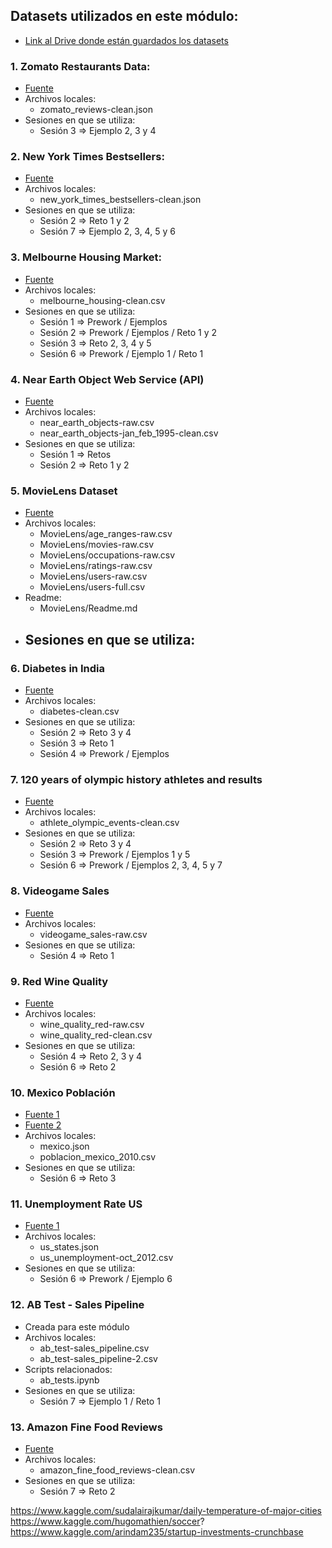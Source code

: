 ## Datasets utilizados en este módulo:

- [Link al Drive donde están guardados los datasets](https://drive.google.com/drive/u/1/folders/1oXUNacyjuHpGBkmESnKIDA5s03UnS8Vg)

### 1. Zomato Restaurants Data:

- [Fuente](https://www.kaggle.com/shrutimehta/zomato-restaurants-data)
- Archivos locales:
  - zomato_reviews-clean.json
- Sesiones en que se utiliza:
  - Sesión 3 => Ejemplo 2, 3 y 4
  
### 2. New York Times Bestsellers:

- [Fuente](https://www.kaggle.com/cmenca/new-york-times-hardcover-fiction-best-sellers)
- Archivos locales:
  - new_york_times_bestsellers-clean.json
- Sesiones en que se utiliza:
  - Sesión 2 => Reto 1 y 2
  - Sesión 7 => Ejemplo 2, 3, 4, 5 y 6
  
### 3. Melbourne Housing Market:

- [Fuente](https://www.kaggle.com/anthonypino/melbourne-housing-market)
- Archivos locales:
  - melbourne_housing-clean.csv
- Sesiones en que se utiliza:
  - Sesión 1 => Prework / Ejemplos
  - Sesión 2 => Prework / Ejemplos / Reto 1 y 2
  - Sesión 3 => Reto 2, 3, 4 y 5
  - Sesión 6 => Prework / Ejemplo 1 / Reto 1
  
### 4. Near Earth Object Web Service (API)

- [Fuente](https://api.nasa.gov/)
- Archivos locales:
  - near_earth_objects-raw.csv
  - near_earth_objects-jan_feb_1995-clean.csv
- Sesiones en que se utiliza:
  - Sesión 1 => Retos
  - Sesión 2 => Reto 1 y 2
  
### 5. MovieLens Dataset

- [Fuente](http://files.grouplens.org/datasets/movielens)
- Archivos locales:
  - MovieLens/age_ranges-raw.csv
  - MovieLens/movies-raw.csv
  - MovieLens/occupations-raw.csv
  - MovieLens/ratings-raw.csv
  - MovieLens/users-raw.csv
  - MovieLens/users-full.csv
- Readme:
  - MovieLens/Readme.md
- Sesiones en que se utiliza:
  - 
  
### 6. Diabetes in India

- [Fuente](https://www.kaggle.com/uciml/pima-indians-diabetes-database)
- Archivos locales:
  - diabetes-clean.csv
- Sesiones en que se utiliza:
  - Sesión 2 => Reto 3 y 4
  - Sesión 3 => Reto 1
  - Sesión 4 => Prework / Ejemplos
  
### 7. 120 years of olympic history athletes and results

- [Fuente](https://www.kaggle.com/heesoo37/120-years-of-olympic-history-athletes-and-results)
- Archivos locales:
  - athlete_olympic_events-clean.csv
- Sesiones en que se utiliza:
  - Sesión 2 => Reto 3 y 4
  - Sesión 3 => Prework / Ejemplos 1 y 5
  - Sesión 6 => Prework / Ejemplos 2, 3, 4, 5 y 7
  
### 8. Videogame Sales

- [Fuente](https://www.kaggle.com/gregorut/videogamesales)
- Archivos locales:
  - videogame_sales-raw.csv
- Sesiones en que se utiliza:
  - Sesión 4 => Reto 1
  
### 9. Red Wine Quality

- [Fuente](https://www.kaggle.com/uciml/red-wine-quality-cortez-et-al-2009)
- Archivos locales:
  - wine_quality_red-raw.csv
  - wine_quality_red-clean.csv
- Sesiones en que se utiliza:
  - Sesión 4 => Reto 2, 3 y 4
  - Sesión 6 => Reto 2
  
### 10. Mexico Población

- [Fuente 1](https://gist.github.com/ponentesincausa/46d1d9a94ca04a56f93d)
- [Fuente 2](http://en.www.inegi.org.mx/temas/estructura/default.html#Tabulados)
- Archivos locales:
  - mexico.json
  - poblacion_mexico_2010.csv
- Sesiones en que se utiliza:
  - Sesión 6 => Reto 3

### 11. Unemployment Rate US

- [Fuente 1](https://github.com/python-visualization/folium)
- Archivos locales:
  - us_states.json
  - us_unemployment-oct_2012.csv
- Sesiones en que se utiliza:
  - Sesión 6 => Prework / Ejemplo 6
  
### 12. AB Test - Sales Pipeline

- Creada para este módulo
- Archivos locales:
  - ab_test-sales_pipeline.csv
  - ab_test-sales_pipeline-2.csv
- Scripts relacionados:
  - ab_tests.ipynb
- Sesiones en que se utiliza:
  - Sesión 7 => Ejemplo 1 / Reto 1
  
### 13. Amazon Fine Food Reviews

- [Fuente](https://www.kaggle.com/snap/amazon-fine-food-reviews)
- Archivos locales:
  - amazon_fine_food_reviews-clean.csv
- Sesiones en que se utiliza:
  - Sesión 7 => Reto 2

https://www.kaggle.com/sudalairajkumar/daily-temperature-of-major-cities
https://www.kaggle.com/hugomathien/soccer?
https://www.kaggle.com/arindam235/startup-investments-crunchbase